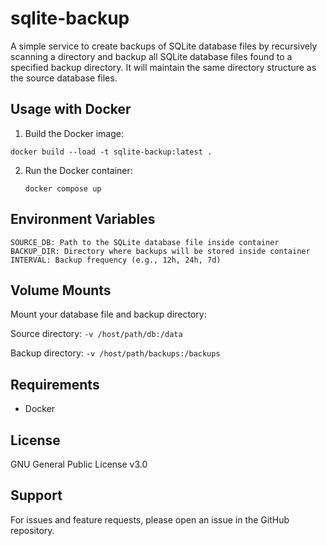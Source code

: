 # sqlite-backup

A simple service to create backups of SQLite database files by recursively scanning a directory and backup all SQLite database files found to a specified backup directory. It will maintain the same directory structure as the source database files.

## Usage with Docker

1. Build the Docker image:

```docker build --load -t sqlite-backup:latest .```

2. Run the Docker container:

    ```docker compose up```
    
## Environment Variables
```
SOURCE_DB: Path to the SQLite database file inside container
BACKUP_DIR: Directory where backups will be stored inside container
INTERVAL: Backup frequency (e.g., 12h, 24h, 7d)
```
## Volume Mounts
Mount your database file and backup directory:

Source directory: ```-v /host/path/db:/data```

Backup directory: ```-v /host/path/backups:/backups```

## Requirements
* Docker

## License
GNU General Public License v3.0

## Support
For issues and feature requests, please open an issue in the GitHub repository.